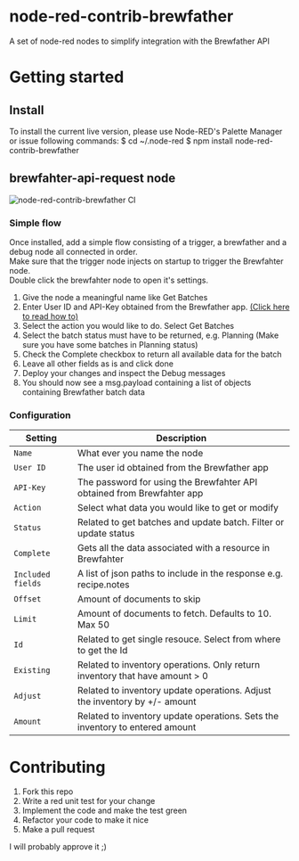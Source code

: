 # node-red-contrib-brewfather
A set of node-red nodes to simplify integration with the Brewfather API

# Getting started

## Install

To install the current live version, please use Node-RED's Palette Manager or issue following commands:
    $ cd ~/.node-red
    $ npm install node-red-contrib-brewfather

## brewfahter-api-request node

![node-red-contrib-brewfather CI](https://github.com/enorfelt/node-red-contrib-brewfather/workflows/node-red-contrib-brewfather%20CI/badge.svg?branch=master)

### Simple flow

Once installed, add a simple flow consisting of a trigger, a brewfather and a debug node all connected in order.  
Make sure that the trigger node injects on startup to trigger the Brewfahter node.  
Double click the brewfahter node to open it's settings.
1. Give the node a meaningful name like Get Batches
2. Enter User ID and API-Key obtained from the Brewfather app. [(Click here to read how to)](https://docs.brewfather.app/api#generate-api-key)
3. Select the action you would like to do. Select Get Batches
4. Select the batch status must have to be returned, e.g. Planning (Make sure you have some batches in Planning status)
5. Check the Complete checkbox to return all available data for the batch
6. Leave all other fields as is and click done
7. Deploy your changes and inspect the Debug messages
8. You should now see a msg.payload containing a list of objects containing Brewfather batch data

### Configuration

| Setting           | Description                                                                  |
| ----------------- | -----------------------------------------------------------------------------|
| `Name`            | What ever you name the node                                                  |
| `User ID`         | The user id obtained from the Brewfather app                                 |
| `API-Key`         | The password for using the Brewfahter API obtained from Brewfahter app       |
| `Action`          | Select what data you would like to get or modify                             |
| `Status`          | Related to get batches and update batch. Filter or update status             |
| `Complete`        | Gets all the data associated with a resource in Brewfahter                   |
| `Included fields` | A list of json paths to include in the response e.g. recipe.notes            |
| `Offset`          | Amount of documents to skip                                                  |
| `Limit`           | Amount of documents to fetch. Defaults to 10. Max 50                         |
| `Id`              | Related to get single resouce. Select from where to get the Id               |
| `Existing`        | Related to inventory operations. Only return inventory that have amount > 0  |
| `Adjust`          | Related to inventory update operations. Adjust the inventory by +/- amount   |
| `Amount`          | Related to inventory update operations. Sets the inventory to entered amount |

# Contributing

1. Fork this repo
2. Write a red unit test for your change
3. Implement the code and make the test green
4. Refactor your code to make it nice
5. Make a pull request

I will probably approve it ;)
